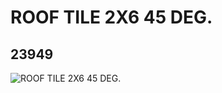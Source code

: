 # ROOF TILE 2X6 45 DEG.
## 23949
![ROOF TILE 2X6 45 DEG.](https://lc-www-live-s.legocdn.com/media/bricks/5/2/6139691.jpg)